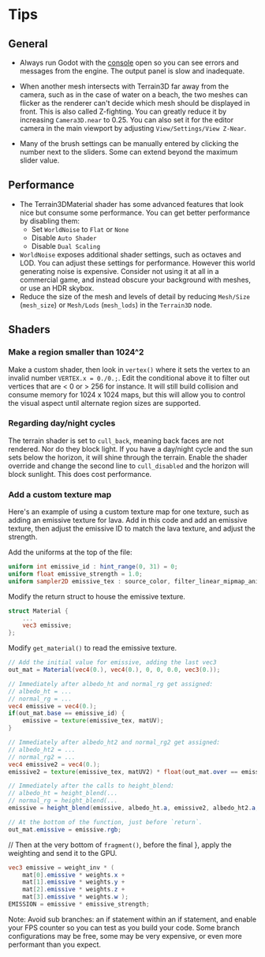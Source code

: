 Tips
======

## General

* Always run Godot with the [console](troubleshooting.md#use-the-console) open so you can see errors and messages from the engine. The output panel is slow and inadequate.

* When another mesh intersects with Terrain3D far away from the camera, such as in the case of water on a beach, the two meshes can flicker as the renderer can't decide which mesh should be displayed in front. This is also called Z-fighting. You can greatly reduce it by increasing `Camera3D.near` to 0.25. You can also set it for the editor camera in the main viewport by adjusting `View/Settings/View Z-Near`.

*  Many of the brush settings can be manually entered by clicking the number next to the sliders. Some can extend beyond the maximum slider value.

## Performance
* The Terrain3DMaterial shader has some advanced features that look nice but consume some performance. You can get better performance by disabling them:
    * Set `WorldNoise` to `Flat` or `None`
	* Disable `Auto Shader`
	* Disable `Dual Scaling`
* `WorldNoise` exposes additional shader settings, such as octaves and LOD. You can adjust these settings for performance. However this world generating noise is expensive. Consider not using it at all in a commercial game, and instead obscure your background with meshes, or use an HDR skybox.
* Reduce the size of the mesh and levels of detail by reducing `Mesh/Size` (`mesh_size`) or `Mesh/Lods` (`mesh_lods`) in the `Terrain3D` node.

## Shaders

### Make a region smaller than 1024^2
Make a custom shader, then look in `vertex()` where it sets the vertex to an invalid number `VERTEX.x = 0./0.;`. Edit the conditional above it to filter out vertices that are < 0 or > 256 for instance. It will still build collision and consume memory for 1024 x 1024 maps, but this will allow you to control the visual aspect until alternate region sizes are supported.

### Regarding day/night cycles
The terrain shader is set to `cull_back`, meaning back faces are not rendered. Nor do they block light. If you have a day/night cycle and the sun sets below the horizon, it will shine through the terrain. Enable the shader override and change the second line to `cull_disabled` and the horizon will block sunlight. This does cost performance.

### Add a custom texture map

Here's an example of using a custom texture map for one texture, such as adding an emissive texture for lava. Add in this code and add an emissive texture, then adjust the emissive ID to match the lava texture, and adjust the strength.

Add the uniforms at the top of the file:
```glsl
uniform int emissive_id : hint_range(0, 31) = 0;
uniform float emissive_strength = 1.0;
uniform sampler2D emissive_tex : source_color, filter_linear_mipmap_anisotropic;
```

Modify the return struct to house the emissive texture.

```glsl
struct Material {
	...
	vec3 emissive;
};
```

Modify `get_material()` to read the emissive texture.
```glsl
// Add the initial value for emissive, adding the last vec3
out_mat = Material(vec4(0.), vec4(0.), 0, 0, 0.0, vec3(0.));

// Immediately after albedo_ht and normal_rg get assigned:
// albedo_ht = ...
// normal_rg = ...
vec4 emissive = vec4(0.);
if(out_mat.base == emissive_id) {
	emissive = texture(emissive_tex, matUV);
}

// Immediately after albedo_ht2 and normal_rg2 get assigned:
// albedo_ht2 = ...
// normal_rg2 = ...
vec4 emissive2 = vec4(0.);
emissive2 = texture(emissive_tex, matUV2) * float(out_mat.over == emissive_id);

// Immediately after the calls to height_blend:
// albedo_ht = height_blend(...
// normal_rg = height_blend(...
emissive = height_blend(emissive, albedo_ht.a, emissive2, albedo_ht2.a, out_mat.blend);

// At the bottom of the function, just before `return`.
out_mat.emissive = emissive.rgb;
```

// Then at the very bottom of `fragment()`, before the final }, apply the weighting and send it to the GPU.
```glsl
vec3 emissive = weight_inv * (
	mat[0].emissive * weights.x +
	mat[1].emissive * weights.y +
	mat[2].emissive * weights.z +
	mat[3].emissive * weights.w );
EMISSION = emissive * emissive_strength;
```

Note: Avoid sub branches: an if statement within an if statement, and enable your FPS counter so you can test as you build your code. Some branch configurations may be free, some may be very expensive, or even more performant than you expect.
